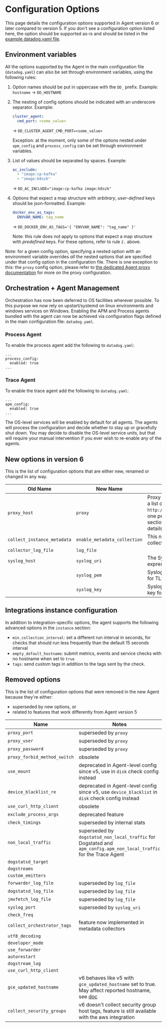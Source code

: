 # Configuration Options

This page details the configuration options supported in Agent version 6 or later
compared to version 5. If you don't see a configuration option listed here, the option
should be supported as-is and should be listed in the [example datadog.yaml file][datadog-yaml].

## Environment variables

All the options supported by the Agent in the main configuration file (`datadog.yaml`) can also be set through environment variables, using the following rules:

1. Option names should be put in uppercase with the `DD_` prefix. Example: `hostname` -> `DD_HOSTNAME`

2. The nesting of config options should be indicated with an underscore separator. Example:
   ```yaml
   cluster_agent:
     cmd_port: <some_value>
   ```
   -> `DD_CLUSTER_AGENT_CMD_PORT=<some_value>`

   Exception: at the moment, only some of the options nested under `apm_config` and `process_config` can be set through environment variables.

3. List of values should be separated by spaces. Example:
   ```yaml
   ac_include:
     - "image:cp-kafka"
     - "image:k8szk"
   ```
   -> `DD_AC_INCLUDE="image:cp-kafka image:k8szk"`

4. Options that expect a map structure with _arbitrary_, _user-defined_ keys should be json-formatted. Example:
   ```yaml
   docker_env_as_tags:
     ENVVAR_NAME: tag_name
   ```
   -> `DD_DOCKER_ENV_AS_TAGS='{ "ENVVAR_NAME": "tag_name" }'`

   Note: this rule does not apply to options that expect a map structure with _predefined_ keys. For these options, refer to rule `2.` above.

Note: for a given config option, specifying a nested option with an environment variable overrides _all_ the nested options that are specified under that config option in the configuration file. There is one exception to this: the `proxy` config option, please refer to [the dedicated Agent proxy documentation](https://docs.datadoghq.com/agent/proxy/#agent-v6) for more on the proxy configuration.

## Orchestration + Agent Management

Orchestration has now been deferred to OS facilities wherever possible. To this purpose
we now rely on upstart/systemd on linux environments and windows services on Windows.
Enabling the APM and Process agents bundled with the agent can now be achieved via
configuration flags defined in the main configuration file: `datadog.yaml`.

### Process Agent
To enable the process agent add the following to `datadog.yaml`:
```
...
process_config:
  enabled: true
...
```

### Trace Agent
To enable the trace agent add the following to `datadog.yaml`:
```
...
apm_config:
  enabled: true
...
```

The OS-level services will be enabled by default for all agents. The agents will process
the configuration and decide whether to stay up or gracefully shut down. You may decide
to disable the OS-level service units, but that will require your manual intervention if
you ever wish to re-enable any of the agents.


## New options in version 6

This is the list of configuration options that are either new, renamed or changed
in any way.

| Old Name | New Name | Notes |
| --- | --- | --- |
| `proxy_host`  | `proxy`  | Proxy settings are now expressed as a list of URIs like `http://user:password@proxyurl:port`, one per transport type (see the `proxy` section of [datadog.yaml][datadog-yaml] for more details). |
| `collect_instance_metadata` | `enable_metadata_collection` | This now enabled the new metadata collection mechanism |
| `collector_log_file` | `log_file` ||
| `syslog_host`  | `syslog_uri`  | The Syslog configuration is now expressed as an URI |
|| `syslog_pem`  | Syslog configuration client certificate for TLS client validation |
|| `syslog_key`  | Syslog configuration client private key for TLS client validation |


## Integrations instance configuration

In addition to integration-specific options, the agent supports the following
advanced options in the `instance` section:

* `min_collection_interval`: set a different run interval in seconds, for checks
that should run less frequently than the default 15 seconds interval
* `empty_default_hostname`: submit metrics, events and service checks with no
hostname when set to `true`
* `tags`: send custom tags in addition to the tags sent by the check.

## Removed options

This is the list of configuration options that were removed in the new Agent
because they're either:
* superseded by new options, or
* related to features that work differently from Agent version 5

| Name | Notes |
| --- | --- |
| `proxy_port` | superseded by `proxy` |
| `proxy_user` | superseded by `proxy` |
| `proxy_password` | superseded by `proxy` |
| `proxy_forbid_method_switch` | obsolete |
| `use_mount` | deprecated in Agent-level config since v5, use in `disk` check config instead |
| `device_blacklist_re` | deprecated in Agent-level config since v5, use `device_blacklist` in `disk` check config instead |
| `use_curl_http_client` | obsolete |
| `exclude_process_args` | deprecated feature |
| `check_timings` | superseded by internal stats |
| `non_local_traffic` | superseded by `dogstatsd_non_local_traffic` for Dogstatsd and `apm_config.apm_non_local_traffic` for the Trace Agent |
| `dogstatsd_target` | |
| `dogstreams` | |
| `custom_emitters` | |
| `forwarder_log_file` | superseded by `log_file` |
| `dogstatsd_log_file` | superseded by `log_file` |
| `jmxfetch_log_file` | superseded by `log_file` |
| `syslog_port` | superseded by `syslog_uri` |
| `check_freq` | |
| `collect_orchestrator_tags` | feature now implemented in metadata collectors |
| `utf8_decoding` | |
| `developer_mode` | |
| `use_forwarder` | |
| `autorestart` | |
| `dogstream_log` | |
| `use_curl_http_client` | |
| `gce_updated_hostname` | v6 behaves like v5 with `gce_updated_hostname` set to true. May affect reported hostname, see [doc][gce-hostname] |
| `collect_security_groups` | v6 doesn't collect security group host tags, feature is still available with the aws integration  |

[datadog-yaml]: https://raw.githubusercontent.com/DataDog/datadog-agent/master/pkg/config/config_template.yaml
[gce-hostname]: changes.md#gce-hostname
